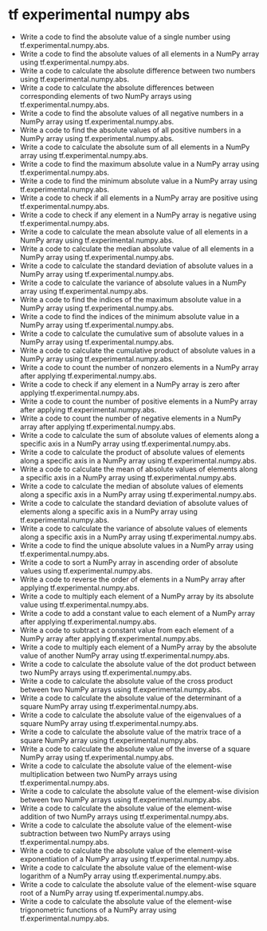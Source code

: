 # tf experimental numpy abs

- Write a code to find the absolute value of a single number using tf.experimental.numpy.abs.
- Write a code to find the absolute values of all elements in a NumPy array using tf.experimental.numpy.abs.
- Write a code to calculate the absolute difference between two numbers using tf.experimental.numpy.abs.
- Write a code to calculate the absolute differences between corresponding elements of two NumPy arrays using tf.experimental.numpy.abs.
- Write a code to find the absolute values of all negative numbers in a NumPy array using tf.experimental.numpy.abs.
- Write a code to find the absolute values of all positive numbers in a NumPy array using tf.experimental.numpy.abs.
- Write a code to calculate the absolute sum of all elements in a NumPy array using tf.experimental.numpy.abs.
- Write a code to find the maximum absolute value in a NumPy array using tf.experimental.numpy.abs.
- Write a code to find the minimum absolute value in a NumPy array using tf.experimental.numpy.abs.
- Write a code to check if all elements in a NumPy array are positive using tf.experimental.numpy.abs.
- Write a code to check if any element in a NumPy array is negative using tf.experimental.numpy.abs.
- Write a code to calculate the mean absolute value of all elements in a NumPy array using tf.experimental.numpy.abs.
- Write a code to calculate the median absolute value of all elements in a NumPy array using tf.experimental.numpy.abs.
- Write a code to calculate the standard deviation of absolute values in a NumPy array using tf.experimental.numpy.abs.
- Write a code to calculate the variance of absolute values in a NumPy array using tf.experimental.numpy.abs.
- Write a code to find the indices of the maximum absolute value in a NumPy array using tf.experimental.numpy.abs.
- Write a code to find the indices of the minimum absolute value in a NumPy array using tf.experimental.numpy.abs.
- Write a code to calculate the cumulative sum of absolute values in a NumPy array using tf.experimental.numpy.abs.
- Write a code to calculate the cumulative product of absolute values in a NumPy array using tf.experimental.numpy.abs.
- Write a code to count the number of nonzero elements in a NumPy array after applying tf.experimental.numpy.abs.
- Write a code to check if any element in a NumPy array is zero after applying tf.experimental.numpy.abs.
- Write a code to count the number of positive elements in a NumPy array after applying tf.experimental.numpy.abs.
- Write a code to count the number of negative elements in a NumPy array after applying tf.experimental.numpy.abs.
- Write a code to calculate the sum of absolute values of elements along a specific axis in a NumPy array using tf.experimental.numpy.abs.
- Write a code to calculate the product of absolute values of elements along a specific axis in a NumPy array using tf.experimental.numpy.abs.
- Write a code to calculate the mean of absolute values of elements along a specific axis in a NumPy array using tf.experimental.numpy.abs.
- Write a code to calculate the median of absolute values of elements along a specific axis in a NumPy array using tf.experimental.numpy.abs.
- Write a code to calculate the standard deviation of absolute values of elements along a specific axis in a NumPy array using tf.experimental.numpy.abs.
- Write a code to calculate the variance of absolute values of elements along a specific axis in a NumPy array using tf.experimental.numpy.abs.
- Write a code to find the unique absolute values in a NumPy array using tf.experimental.numpy.abs.
- Write a code to sort a NumPy array in ascending order of absolute values using tf.experimental.numpy.abs.
- Write a code to reverse the order of elements in a NumPy array after applying tf.experimental.numpy.abs.
- Write a code to multiply each element of a NumPy array by its absolute value using tf.experimental.numpy.abs.
- Write a code to add a constant value to each element of a NumPy array after applying tf.experimental.numpy.abs.
- Write a code to subtract a constant value from each element of a NumPy array after applying tf.experimental.numpy.abs.
- Write a code to multiply each element of a NumPy array by the absolute value of another NumPy array using tf.experimental.numpy.abs.
- Write a code to calculate the absolute value of the dot product between two NumPy arrays using tf.experimental.numpy.abs.
- Write a code to calculate the absolute value of the cross product between two NumPy arrays using tf.experimental.numpy.abs.
- Write a code to calculate the absolute value of the determinant of a square NumPy array using tf.experimental.numpy.abs.
- Write a code to calculate the absolute value of the eigenvalues of a square NumPy array using tf.experimental.numpy.abs.
- Write a code to calculate the absolute value of the matrix trace of a square NumPy array using tf.experimental.numpy.abs.
- Write a code to calculate the absolute value of the inverse of a square NumPy array using tf.experimental.numpy.abs.
- Write a code to calculate the absolute value of the element-wise multiplication between two NumPy arrays using tf.experimental.numpy.abs.
- Write a code to calculate the absolute value of the element-wise division between two NumPy arrays using tf.experimental.numpy.abs.
- Write a code to calculate the absolute value of the element-wise addition of two NumPy arrays using tf.experimental.numpy.abs.
- Write a code to calculate the absolute value of the element-wise subtraction between two NumPy arrays using tf.experimental.numpy.abs.
- Write a code to calculate the absolute value of the element-wise exponentiation of a NumPy array using tf.experimental.numpy.abs.
- Write a code to calculate the absolute value of the element-wise logarithm of a NumPy array using tf.experimental.numpy.abs.
- Write a code to calculate the absolute value of the element-wise square root of a NumPy array using tf.experimental.numpy.abs.
- Write a code to calculate the absolute value of the element-wise trigonometric functions of a NumPy array using tf.experimental.numpy.abs.